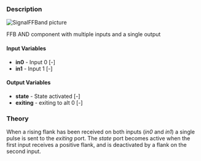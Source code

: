 ### Description
![SignalFFBand picture](SignalFFBand.svg)

FFB AND component with multiple inputs and a single output

#### Input Variables
* **in0** - Input 0 [-]
* **in1** - Input 1 [-]

#### Output Variables
* **state** - State activated [-]
* **exiting** - exiting to alt 0 [-]

### Theory
When a rising flank has been received on both inputs (<i>in0</i> and <i>in1</i>) a single pulse is sent to the <i>exiting</i> port. The <i>state</i> port becomes active when the first input receives a positive flank, and is deactivated by a flank on the second input.

